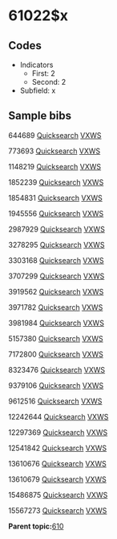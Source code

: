 # 61022$x

## Codes

-   Indicators
    -   First: 2
    -   Second: 2
-   Subfield: x

## Sample bibs

644689 [Quicksearch](https://search.library.yale.edu/catalog/644689) [VXWS](http://prodorbis.library.yale.edu:7014/vxws/GetHoldingsService?bibId=644689)

773693 [Quicksearch](https://search.library.yale.edu/catalog/773693) [VXWS](http://prodorbis.library.yale.edu:7014/vxws/GetHoldingsService?bibId=773693)

1148219 [Quicksearch](https://search.library.yale.edu/catalog/1148219) [VXWS](http://prodorbis.library.yale.edu:7014/vxws/GetHoldingsService?bibId=1148219)

1852239 [Quicksearch](https://search.library.yale.edu/catalog/1852239) [VXWS](http://prodorbis.library.yale.edu:7014/vxws/GetHoldingsService?bibId=1852239)

1854831 [Quicksearch](https://search.library.yale.edu/catalog/1854831) [VXWS](http://prodorbis.library.yale.edu:7014/vxws/GetHoldingsService?bibId=1854831)

1945556 [Quicksearch](https://search.library.yale.edu/catalog/1945556) [VXWS](http://prodorbis.library.yale.edu:7014/vxws/GetHoldingsService?bibId=1945556)

2987929 [Quicksearch](https://search.library.yale.edu/catalog/2987929) [VXWS](http://prodorbis.library.yale.edu:7014/vxws/GetHoldingsService?bibId=2987929)

3278295 [Quicksearch](https://search.library.yale.edu/catalog/3278295) [VXWS](http://prodorbis.library.yale.edu:7014/vxws/GetHoldingsService?bibId=3278295)

3303168 [Quicksearch](https://search.library.yale.edu/catalog/3303168) [VXWS](http://prodorbis.library.yale.edu:7014/vxws/GetHoldingsService?bibId=3303168)

3707299 [Quicksearch](https://search.library.yale.edu/catalog/3707299) [VXWS](http://prodorbis.library.yale.edu:7014/vxws/GetHoldingsService?bibId=3707299)

3919562 [Quicksearch](https://search.library.yale.edu/catalog/3919562) [VXWS](http://prodorbis.library.yale.edu:7014/vxws/GetHoldingsService?bibId=3919562)

3971782 [Quicksearch](https://search.library.yale.edu/catalog/3971782) [VXWS](http://prodorbis.library.yale.edu:7014/vxws/GetHoldingsService?bibId=3971782)

3981984 [Quicksearch](https://search.library.yale.edu/catalog/3981984) [VXWS](http://prodorbis.library.yale.edu:7014/vxws/GetHoldingsService?bibId=3981984)

5157380 [Quicksearch](https://search.library.yale.edu/catalog/5157380) [VXWS](http://prodorbis.library.yale.edu:7014/vxws/GetHoldingsService?bibId=5157380)

7172800 [Quicksearch](https://search.library.yale.edu/catalog/7172800) [VXWS](http://prodorbis.library.yale.edu:7014/vxws/GetHoldingsService?bibId=7172800)

8323476 [Quicksearch](https://search.library.yale.edu/catalog/8323476) [VXWS](http://prodorbis.library.yale.edu:7014/vxws/GetHoldingsService?bibId=8323476)

9379106 [Quicksearch](https://search.library.yale.edu/catalog/9379106) [VXWS](http://prodorbis.library.yale.edu:7014/vxws/GetHoldingsService?bibId=9379106)

9612516 [Quicksearch](https://search.library.yale.edu/catalog/9612516) [VXWS](http://prodorbis.library.yale.edu:7014/vxws/GetHoldingsService?bibId=9612516)

12242644 [Quicksearch](https://search.library.yale.edu/catalog/12242644) [VXWS](http://prodorbis.library.yale.edu:7014/vxws/GetHoldingsService?bibId=12242644)

12297369 [Quicksearch](https://search.library.yale.edu/catalog/12297369) [VXWS](http://prodorbis.library.yale.edu:7014/vxws/GetHoldingsService?bibId=12297369)

12541842 [Quicksearch](https://search.library.yale.edu/catalog/12541842) [VXWS](http://prodorbis.library.yale.edu:7014/vxws/GetHoldingsService?bibId=12541842)

13610676 [Quicksearch](https://search.library.yale.edu/catalog/13610676) [VXWS](http://prodorbis.library.yale.edu:7014/vxws/GetHoldingsService?bibId=13610676)

13610679 [Quicksearch](https://search.library.yale.edu/catalog/13610679) [VXWS](http://prodorbis.library.yale.edu:7014/vxws/GetHoldingsService?bibId=13610679)

15486875 [Quicksearch](https://search.library.yale.edu/catalog/15486875) [VXWS](http://prodorbis.library.yale.edu:7014/vxws/GetHoldingsService?bibId=15486875)

15567273 [Quicksearch](https://search.library.yale.edu/catalog/15567273) [VXWS](http://prodorbis.library.yale.edu:7014/vxws/GetHoldingsService?bibId=15567273)

**Parent topic:**[610](../../tags/610/610.md)

